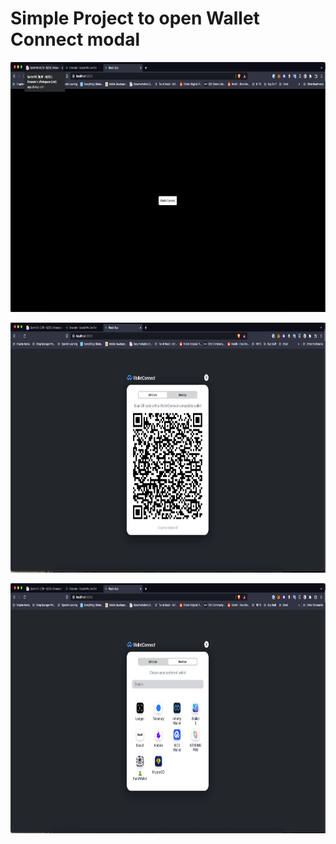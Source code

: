 # Simple Project to open Wallet Connect modal

<p align="center">
    <img src="./public/images/button.png" alt="Screen Recording" height="400" />
</p>

<p align="center">
    <img src="./public/images/modal1.png" alt="Screen Recording" height="400" />
</p>
<p align="center">
    <img src="./public/images/modal2.png" alt="Screen Recording" height="400" />
</p>